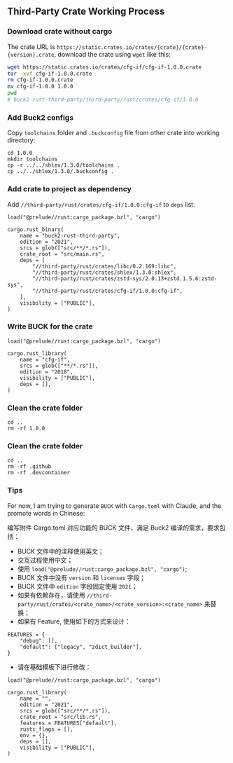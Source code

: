 ## Third-Party Crate Working Process

### Download crate without cargo

The crate URL is `https://static.crates.io/crates/{crate}/{crate}-{version}.crate`, download the crate using `wget` like this:

```bash
wget https://static.crates.io/crates/cfg-if/cfg-if-1.0.0.crate
tar -xvf cfg-if-1.0.0.crate
rm cfg-if-1.0.0.crate
mv cfg-if-1.0.0 1.0.0
pwd
# buck2-rust-third-party/third-party/rust/crates/cfg-if/1.0.0
```

### Add Buck2 configs

Copy `toolchains` folder and `.buckconfig` file from other crate into working directory:

```
cd 1.0.0
mkdir toolchains
cp -r ../../shlex/1.3.0/toolchains .
cp ../../shlex/1.3.0/.buckconfig .
```

### Add crate to project as dependency

Add `//third-party/rust/crates/cfg-if/1.0.0:cfg-if` to `deps` list:

```
load("@prelude//rust:cargo_package.bzl", "cargo")

cargo.rust_binary(
    name = "buck2-rust-third-party",
    edition = "2021",
    srcs = glob(["src/**/*.rs"]),
    crate_root = "src/main.rs",
    deps = [
        "//third-party/rust/crates/libc/0.2.169:libc",
        "//third-party/rust/crates/shlex/1.3.0:shlex",
        "//third-party/rust/crates/zstd-sys/2.0.13+zstd.1.5.6:zstd-sys",
        "//third-party/rust/crates/cfg-if/1.0.0:cfg-if",
    ],
    visibility = ["PUBLIC"],
)
```

### Write BUCK for the crate

```
load("@prelude//rust:cargo_package.bzl", "cargo")

cargo.rust_library(
    name = "cfg-if",
    srcs = glob(["**/*.rs"]),
    edition = "2018",
    visibility = ["PUBLIC"],
    deps = [],
)
```

### Clean the crate folder

```
cd ..
rm -rf 1.0.0
```

### Clean the crate folder

```
cd ..
rm -rf .github
rm -rf .devcontainer
```

### Tips

For now, I am trying to generate `BUCK` with `Cargo.toml` with Claude, and the promote words in Chinese:


编写附件 Cargo.toml 对应功能的 BUCK 文件，满足 Buck2 编译的需求，要求包括：

* BUCK 文件中的注释使用英文；
* 交互过程使用中文；
* 使用 `load("@prelude//rust:cargo_package.bzl", "cargo")`;
* BUCK 文件中没有 `version` 和 `licenses` 字段；
* BUCK 文件中 `edition` 字段固定使用 `2021`；
* 如果有依赖存在，请使用 `//third-party/rust/crates/<crate_name>/<crate_version>:<crate_name>` 来替换；
* 如果有 Feature, 使用如下的方式来设计：
```
FEATURES = {
    "debug": [],
    "default": ["legacy", "zdict_builder"],
}
```
* 请在基础模板下进行修改：
```
load("@prelude//rust:cargo_package.bzl", "cargo")

cargo.rust_library(
    name = "",
    edition = "2021",
    srcs = glob(["src/**/*.rs"]),
    crate_root = "src/lib.rs",
    features = FEATURES["default"],
    rustc_flags = [],
    env = {},
    deps = [],
    visibility = ["PUBLIC"],
)
```

